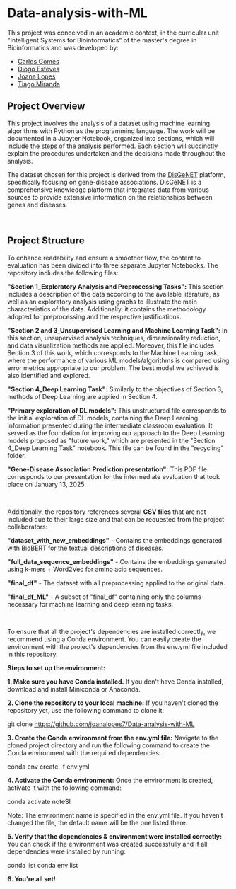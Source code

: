 # Data-analysis-with-ML

This project was conceived in an academic context, in the curricular unit "Intelligent Systems for Bioinformatics" of the master's degree in Bioinformatics and was developed by:

- [Carlos Gomes](https://github.com/CarlosGomes00)
- [Diogo Esteves](https://github.com/dasesteves)
- [Joana Lopes](https://github.com/joanalopes7)
- [Tiago Miranda](https://github.com/tiagomiranda24)

## **Project Overview**

This project involves the analysis of a dataset using machine learning algorithms with Python as the programming language. The work will be documented in a Jupyter Notebook, organized into sections, which will include the steps of the analysis performed. Each section will succinctly explain the procedures undertaken and the decisions made throughout the analysis.

The dataset chosen for this project is derived from the [DisGeNET](https://tdcommons.ai/multi_pred_tasks/gdi#disgenet) platform, specifically focusing on gene-disease associations. DisGeNET is a comprehensive knowledge platform that integrates data from various sources to provide extensive information on the relationships between genes and diseases.

<br>

## **Project Structure**

To enhance readability and ensure a smoother flow, the content to evaluation has been divided into three separate Jupyter Notebooks. The repository includes the following files:

**"Section 1_Exploratory Analysis and Preprocessing Tasks":** This section includes a description of the data according to the available literature, as well as an exploratory analysis using graphs to illustrate the main characteristics of the data. Additionally, it contains the methodology adopted for preprocessing and the respective justifications.

**"Section 2 and 3_Unsupervised Learning and Machine Learning Task":** In this section, unsupervised analysis techniques, dimensionality reduction, and data visualization methods are applied. Moreover, this file includes Section 3 of this work, which corresponds to the Machine Learning task, where the performance of various ML models/algorithms is compared using error metrics appropriate to our problem. The best model we achieved is also identified and explored.

**"Section 4_Deep Learning Task":** Similarly to the objectives of Section 3, methods of Deep Learning are applied in Section 4.

**"Primary exploration of DL models":** This unstructured file corresponds to the initial exploration of DL models, containing the Deep Learning information presented during the intermediate classroom evaluation. It served as the foundation for improving our approach to the Deep Learning models proposed as "future work," which are presented in the "Section 4_Deep Learning Task" notebook. This file can be found in the "recycling" folder.

**"Gene-Disease Association Prediction presentation":** This PDF file corresponds to our presentation for the intermediate evaluation that took place on January 13, 2025.<br>

<br>

Additionally, the repository references several **CSV files** that are not included due to their large size and that can be requested from the project collaborators:

**"dataset_with_new_embeddings"** - Contains the embeddings generated with BioBERT for the textual descriptions of diseases.

**"full_data_sequence_embeddings"** - Contains the embeddings generated using k-mers + Word2Vec for amino acid sequences.

**"final_df"** - The dataset with all preprocessing applied to the original data.

**"final_df_ML"** - A subset of "final_df" containing only the columns necessary for machine learning and deep learning tasks.<br>

<br>

To ensure that all the project's dependencies are installed correctly, we recommend using a Conda environment. You can easily create the environment with the project's dependencies from the env.yml file included in this repository.<br>

**Steps to set up the environment:**

**1. Make sure you have Conda installed.**
If you don't have Conda installed, download and install Miniconda or Anaconda.


**2. Clone the repository to your local machine:**
If you haven't cloned the repository yet, use the following command to clone it:

git clone https://github.com/joanalopes7/Data-analysis-with-ML


**3. Create the Conda environment from the env.yml file:**
Navigate to the cloned project directory and run the following command to create the Conda environment with the required dependencies:

conda env create -f env.yml

**4. Activate the Conda environment:**
Once the environment is created, activate it with the following command:

conda activate noteSI

Note: The environment name is specified in the env.yml file. If you haven’t changed the file, the default name will be the one listed there.

**5. Verify that the dependencies & environment were installed correctly:**  
You can check if the environment was created successfully and if all dependencies were installed by running:

conda list
conda env list

**6. You're all set!**


